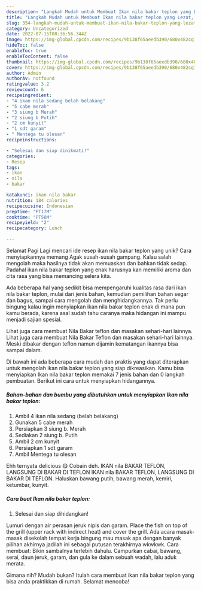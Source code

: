 ```yaml
---
description: "Langkah Mudah untuk Membuat Ikan nila bakar teplon yang Lezat, Mengugah Selera"
title: "Langkah Mudah untuk Membuat Ikan nila bakar teplon yang Lezat, Mengugah Selera"
slug: 354-langkah-mudah-untuk-membuat-ikan-nila-bakar-teplon-yang-lezat-mengugah-selera
category: Uncategorized
date: 2022-07-15T08:36:56.344Z
image: https://img-global.cpcdn.com/recipes/9b138f65aeedb390/680x482cq70/ikan-nila-bakar-teplon-foto-resep-utama.jpg
hideToc: false
enableToc: true
enableTocContent: false
thumbnail: https://img-global.cpcdn.com/recipes/9b138f65aeedb390/680x482cq70/ikan-nila-bakar-teplon-foto-resep-utama.jpg
cover: https://img-global.cpcdn.com/recipes/9b138f65aeedb390/680x482cq70/ikan-nila-bakar-teplon-foto-resep-utama.jpg
author: Admin
authorAv: notfound
ratingvalue: 3.2
reviewcount: 6
recipeingredient:
- "4 ikan nila sedang belah belakang"
- "5 cabe merah"
- "3 siung b Merah"
- "2 siung b Putih"
- "2 cm kunyit"
- "1 sdt garam"
- " Mentega tu olesan"
recipeinstructions:

- "Selesai dan siap dinikmati!"
categories:
- Resep
tags:
- ikan
- nila
- bakar

katakunci: ikan nila bakar 
nutrition: 184 calories
recipecuisine: Indonesian
preptime: "PT17M"
cooktime: "PT58M"
recipeyield: "2"
recipecategory: Lunch

---
```



Selamat Pagi Lagi mencari ide resep ikan nila bakar teplon yang unik? Cara menyiapkannya memang Agak susah-susah gampang. Kalau salah mengolah maka hasilnya tidak akan memuaskan dan bahkan tidak sedap. Padahal ikan nila bakar teplon yang enak harusnya kan memiliki aroma dan cita rasa yang bisa memancing selera kita.


Ada beberapa hal yang sedikit bisa mempengaruhi kualitas rasa dari ikan nila bakar teplon, mulai dari jenis bahan, kemudian pemilihan bahan segar dan bagus, sampai cara mengolah dan menghidangkannya. Tak perlu bingung kalau ingin menyiapkan ikan nila bakar teplon enak di mana pun kamu berada, karena asal sudah tahu caranya maka hidangan ini mampu menjadi sajian spesial.

Lihat juga cara membuat Nila Bakar teflon dan masakan sehari-hari lainnya. Lihat juga cara membuat Nila Bakar Teflon dan masakan sehari-hari lainnya. Meski dibakar dengan teflon namun dijamin kematangan ikannya bisa sampai dalam.


Di bawah ini ada beberapa cara mudah dan praktis yang dapat diterapkan untuk mengolah ikan nila bakar teplon yang siap dikreasikan. Kamu bisa menyiapkan Ikan nila bakar teplon memakai 7 jenis bahan dan 0 langkah pembuatan. Berikut ini cara untuk menyiapkan hidangannya.

<!--inarticleads1-->

##### Bahan-bahan dan bumbu yang dibutuhkan untuk menyiapkan Ikan nila bakar teplon:

1. Ambil 4 ikan nila sedang (belah belakang)
1. Gunakan 5 cabe merah
1. Persiapkan 3 siung b. Merah
1. Sediakan 2 siung b. Putih
1. Ambil 2 cm kunyit
1. Persiapkan 1 sdt garam
1. Ambil  Mentega tu olesan


Ehh ternyata delicious 😋 Cobain deh. IKAN nila BAKAR TEFLON, LANGSUNG DI BAKAR DI TEFLON IKAN nila BAKAR TEFLON, LANGSUNG DI BAKAR DI TEFLON. Haluskan bawang putih, bawang merah, kemiri, ketumbar, kunyit. 

<!--inarticleads2-->

##### Cara buat Ikan nila bakar teplon:


1. Selesai dan siap dihidangkan!

Lumuri dengan air perasan jeruk nipis dan garam. Place the fish on top of the grill (upper rack with indirect heat) and cover the grill. Ada acara masak-masak disekolah tempat kerja bingung mau masak apa dengan banyak pilihan akhirnya jadilah ini sebagai putusan terakhirnya wkwkwk. Cara membuat: Bikin sambalnya terlebih dahulu. Campurkan cabai, bawang, serai, daun jeruk, garam, dan gula ke dalam sebuah wadah, lalu aduk merata. 

Gimana nih? Mudah bukan? Itulah cara membuat ikan nila bakar teplon yang bisa anda praktikkan di rumah. Selamat mencoba!
